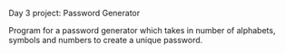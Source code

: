 Day 3 project: Password Generator

Program for a password generator which takes in number of alphabets, symbols and numbers to create a unique password.